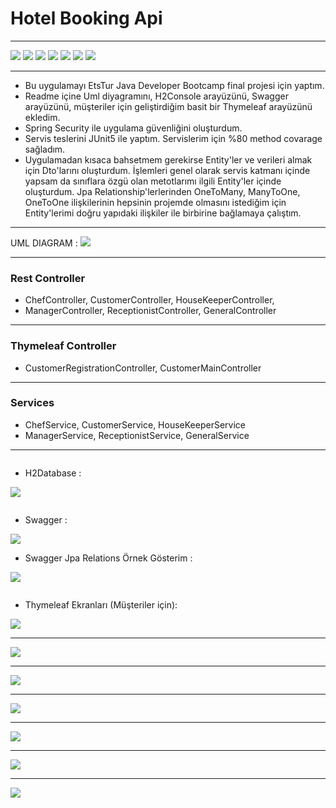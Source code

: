 # Hotel Booking Api
***

![](https://img.shields.io/badge/java_11-✓-blue.svg)
![](https://img.shields.io/badge/spring_boot-✓-blue.svg)
![](https://img.shields.io/badge/H2Database-✓-blue.svg)
![](https://img.shields.io/badge/security-✓-blue.svg)
![](https://img.shields.io/badge/swagger-✓-blue.svg)
![](https://img.shields.io/badge/Thymeleaf-✓-blue.svg)
![](https://img.shields.io/badge/JUnit5-✓-blue.svg)
***
* Bu uygulamayı EtsTur Java Developer Bootcamp final projesi için yaptım.
* Readme içine Uml diyagramını, H2Console arayüzünü, Swagger arayüzünü, 
müşteriler için geliştirdiğim basit bir Thymeleaf arayüzünü ekledim. 
* Spring Security ile uygulama güvenliğini oluşturdum. 
* Servis teslerini JUnit5 ile yaptım. Servislerim için %80 method covarage sağladım. 
* Uygulamadan kısaca bahsetmem gerekirse Entity'ler ve verileri almak için Dto'larını 
oluşturdum. İşlemleri genel olarak servis katmanı içinde yapsam da sınıflara özgü olan 
metotlarımı ilgili Entity'ler içinde oluşturdum. Jpa Relationship'lerlerinden OneToMany,
ManyToOne, OneToOne ilişkilerinin hepsinin projemde olmasını istediğim için Entity'lerimi 
doğru yapıdaki ilişkiler ile birbirine bağlamaya çalıştım. 


***
UML DIAGRAM : 
![](src/main/resources/img/UmlDiagram.png)
***

### Rest Controller
- ChefController, CustomerController, HouseKeeperController,
- ManagerController, ReceptionistController, GeneralController

***
### Thymeleaf Controller
- CustomerRegistrationController, CustomerMainController

***
### Services
- ChefService, CustomerService, HouseKeeperService
- ManagerService, ReceptionistService, GeneralService
***

```
```

* H2Database :

![](src/main/resources/img/H2Console.png)
```
```

* Swagger :

![](src/main/resources/img/Swagger.png)

* Swagger Jpa Relations Örnek Gösterim : 

![](src/main/resources/img/JpaRelationsRespnsBody.png)
```
```

* Thymeleaf Ekranları (Müşteriler için): 

![](src/main/resources/img/LoginPage.png)
***
![](src/main/resources/img/RegisterPage.png)
***
![](src/main/resources/img/CustomerIndexPage.png)
***
![](src/main/resources/img/NewReservationPage.png)
***
![](src/main/resources/img/ReservationPage.png)
***
![](src/main/resources/img/ReservationAfterRecpt.png)
***
![](src/main/resources/img/NewFoodOrder.png)

